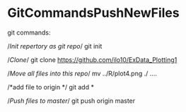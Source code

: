 # GitCommandsPushNewFiles

git commands:

/*Init repertory as git repo*/
git init

/*Clone*/
git clone https://github.com/ilo10/ExData_Plotting1

/*Move all files into this repo*/
mv ../R/plot4.png ./
....

/*add file to origin */
git add *

/*Push files to master*/
git push origin master
